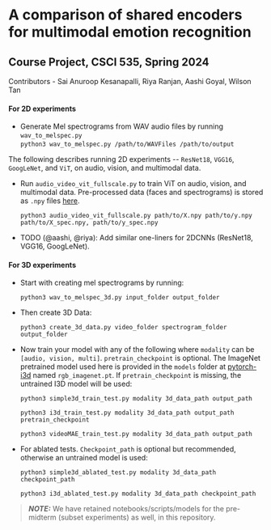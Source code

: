 # A comparison of shared encoders for multimodal emotion recognition
## Course Project, CSCI 535, Spring 2024
Contributors - Sai Anuroop Kesanapalli, Riya Ranjan, Aashi Goyal, Wilson Tan

#### For 2D experiments

* Generate Mel spectrograms from WAV audio files by running ```wav_to_melspec.py```<br>
  ```python3 wav_to_melspec.py /path/to/WAVFiles /path/to/output```

The following describes running 2D experiments -- `ResNet18`, `VGG16`, `GoogLeNet`, and `ViT`, on audio, vision, and multimodal data. 


* Run ```audio_video_vit_fullscale.py``` to train ViT on audio, vision, and multimodal data. Pre-processed data (faces and spectrograms) is stored as ```.npy``` files [here](https://drive.google.com/drive/folders/1RbFeXB-B6r3BBEEsGDGudHrLR6Selkfq?usp=drive_link).

  ```python3 audio_video_vit_fullscale.py path/to/X.npy path/to/y.npy path/to/X_spec.npy, path/to/y_spec.npy```

* TODO (@aashi, @riya): Add similar one-liners for 2DCNNs (ResNet18, VGG16, GoogLeNet).


#### For 3D experiments

* Start with creating mel spectrograms by running:

  ```python3 wav_to_melspec_3d.py input_folder output_folder```

* Then create 3D Data:

  ```python3 create_3d_data.py video_folder spectrogram_folder output_folder```

* Now train your model with any of the following where ```modality``` can be ```[audio, vision, multi]```. ```pretrain_checkpoint``` is optional. The ImageNet pretrained model used here is provided in the ```models``` folder at [pytorch-i3d](https://github.com/piergiaj/pytorch-i3d) named ```rgb_imagenet.pt```. If ```pretrain_checkpoint``` is missing, the untrained I3D model will be used:

  ```python3 simple3d_train_test.py modality 3d_data_path output_path```

  ```python3 i3d_train_test.py modality 3d_data_path output_path pretrain_checkpoint```

  ```python3 videoMAE_train_test.py modality 3d_data_path output_path```

* For ablated tests. ```Checkpoint_path``` is optional but recommended, otherwise an untrained model is used:

  ```python3 simple3d_ablated_test.py modality 3d_data_path checkpoint_path```

  ```python3 i3d_ablated_test.py modality 3d_data_path checkpoint_path```


> **_NOTE:_**  We have retained notebooks/scripts/models for the pre-midterm (subset experiments) as well, in this repository.
